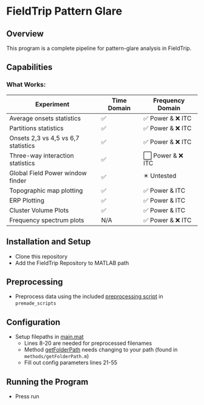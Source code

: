 # FieldTrip Pattern Glare
## Overview
This program is a complete pipeline for pattern-glare analysis in FieldTrip.

## Capabilities
### What Works:
Experiment  | Time Domain  | Frequency Domain
------------- | ------------- | -------------
Average onsets statistics | ✅ | ✅ Power & ❌ ITC
Partitions statistics | ✅ | ✅ Power & ❌ ITC
Onsets 2,3 vs 4,5 vs 6,7 statistics | ✅ | ✅ Power & ❌ ITC
Three-way interaction statistics | ✅ | ⬜️ Power & ❌ ITC
Global Field Power window finder | ✅ | ✴️ Untested
Topographic map plotting | ✅ | ✅ Power & ITC
ERP Plotting | ✅ | ✅ Power & ITC
Cluster Volume Plots | ✅ | ✅ Power & ITC
Frequency spectrum plots | N/A | ✅ Power & ❌ ITC


## Installation and Setup
* Clone this repository
* Add the FieldTrip Repository to MATLAB path

## Preprocessing
* Preprocess data using the included [preprocessing script](premade_scripts/freq_run_baselinehelper.m) in `premade_scripts`

## Configuration
* Setup filepaths in [main.mat](main.mat)
  * Lines 8-20 are needed for preprocessed filenames
  * Method [getFolderPath](methods/getFolderPath.m) needs changing to your path (found in `methods/getFolderPath.m`)
  * Fill out config parameters lines 21-55

## Running the Program
* Press run
